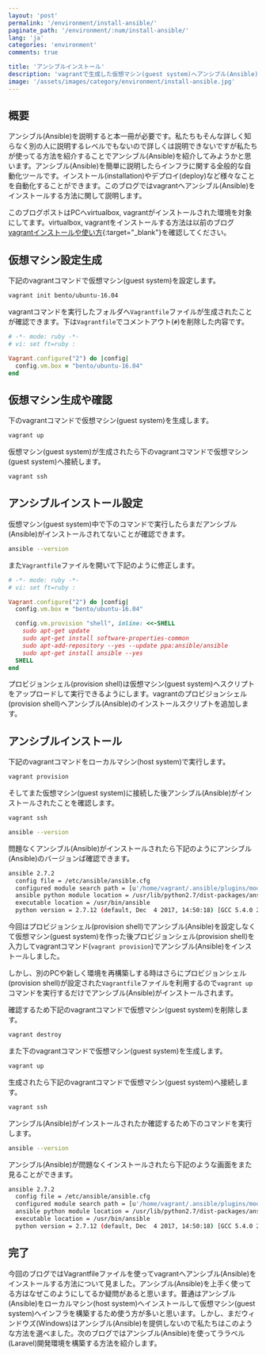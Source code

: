 ```yaml
---
layout: 'post'
permalink: '/environment/install-ansible/'
paginate_path: '/environment/:num/install-ansible/'
lang: 'ja'
categories: 'environment'
comments: true

title: 'アンシブルインストール'
description: 'vagrantで生成した仮想マシン(guest system)へアンシブル(Ansible)をインストールしてアンシブル(Ansible)を使える環境を作ります。'
image: '/assets/images/category/environment/install-ansible.jpg'
---
```



## 概要
アンシブル(Ansible)を説明すると本一冊が必要です。私たちもそんな詳しく知らなく別の人に説明するレベルでもないので詳しくは説明できないですが私たちが使ってる方法を紹介することでアンシブル(Ansible)を紹介してみようかと思います。アンシブル(Ansible)を簡単に説明したらインフラに関する全般的な自動化ツールです。インストール(installation)やデプロイ(deploy)など様々なことを自動化することができます。このブログではvagrantへアンシブル(Ansible)をインストールする方法に関して説明します。

このブログポストはPCへvirtualbox, vagrantがインストールされた環境を対象にしてます。virtualbox, vagrantをインストールする方法は以前のブログ[vagrantインストールや使い方]({{site.url}}/{{page.categories}}/vagrant-install-and-usage/){:target="_blank"}を確認してください。

## 仮想マシン設定生成
下記のvagrantコマンドで仮想マシン(guest system)を設定します。

```bash
vagrant init bento/ubuntu-16.04
```

vagrantコマンドを実行したフォルダへ```Vagrantfile```ファイルが生成されたことが確認できます。下は```Vagrantfile```でコメントアウト(```#```)を削除した内容です。

```ruby
# -*- mode: ruby -*-
# vi: set ft=ruby :

Vagrant.configure("2") do |config|
  config.vm.box = "bento/ubuntu-16.04"
end
```

## 仮想マシン生成や確認
下のvagrantコマンドで仮想マシン(guest system)を生成します。

```bash
vagrant up
```

仮想マシン(guest system)が生成されたら下のvagrantコマンドで仮想マシン(guest system)へ接続します。

```bash
vagrant ssh
```

## アンシブルインストール設定
仮想マシン(guest system)中で下のコマンドで実行したらまだアンシブル(Ansible)がインストールされてないことが確認できます。

```bash
ansible --version
```

また```Vagrantfile```ファイルを開いて下記のように修正します。

```ruby
# -*- mode: ruby -*-
# vi: set ft=ruby :

Vagrant.configure("2") do |config|
  config.vm.box = "bento/ubuntu-16.04"

  config.vm.provision "shell", inline: <<-SHELL
    sudo apt-get update
    sudo apt-get install software-properties-common
    sudo apt-add-repository --yes --update ppa:ansible/ansible
    sudo apt-get install ansible --yes
  SHELL
end
```

プロビジョンシェル(provision shell)は仮想マシン(guest system)へスクリプトをアップロードして実行できるようにします。vagrantのプロビジョンシェル(provision shell)へアンシブル(Ansible)のインストールスクリプトを追加します。

## アンシブルインストール
下記のvagrantコマンドをローカルマシン(host system)で実行します。

```bash
vagrant provision
```

そしてまた仮想マシン(guest system)に接続した後アンシブル(Ansible)がインストールされたことを確認します。

```bash
vagrant ssh

ansible --version
```

問題なくアンシブル(Ansible)がインストールされたら下記のようにアンシブル(Ansible)のバージョンば確認できます。

```bash
ansible 2.7.2
  config file = /etc/ansible/ansible.cfg
  configured module search path = [u'/home/vagrant/.ansible/plugins/modules', u'/usr/share/ansible/plugins/modules']
  ansible python module location = /usr/lib/python2.7/dist-packages/ansible
  executable location = /usr/bin/ansible
  python version = 2.7.12 (default, Dec  4 2017, 14:50:18) [GCC 5.4.0 20160609]
```

今回はプロビジョンシェル(provision shell)でアンシブル(Ansible)を設定しなくて仮想マシン(guest system)を作った後プロビジョンシェル(provision shell)を入力してvagrantコマンド(```vagrant provision```)でアンシブル(Ansible)をインストールしました。

しかし、別のPCや新しく環境を再構築しする時はさらにプロビジョンシェル(provision shell)が設定された```Vagrantfile```ファイルを利用するので```vagrant up```コマンドを実行するだけでアンシブル(Ansible)がインストールされます。

確認するため下記のvagrantコマンドで仮想マシン(guest system)を削除します。

```bash
vagrant destroy
```

また下のvagrantコマンドで仮想マシン(guest system)を生成します。

```bash
vagrant up
```

生成されたら下記のvagrantコマンドで仮想マシン(guest system)へ接続します。

```bash
vagrant ssh
```

アンシブル(Ansible)がインストールされたか確認するため下のコマンドを実行します。

```bash
ansible --version
```

アンシブル(Ansible)が問題なくインストールされたら下記のような画面をまた見ることができます。

```bash
ansible 2.7.2
  config file = /etc/ansible/ansible.cfg
  configured module search path = [u'/home/vagrant/.ansible/plugins/modules', u'/usr/share/ansible/plugins/modules']
  ansible python module location = /usr/lib/python2.7/dist-packages/ansible
  executable location = /usr/bin/ansible
  python version = 2.7.12 (default, Dec  4 2017, 14:50:18) [GCC 5.4.0 20160609]
```

## 完了
今回のブログではVagrantfileファイルを使ってvagrantへアンシブル(Ansible)をインストールする方法について見ました。アンシブル(Ansible)を上手く使ってる方はなぜこのようにしてるか疑問があると思います。普通はアンシブル(Ansible)をローカルマシン(host system)へインストールして仮想マシン(guest system)へインフラを構築するため使う方が多いと思います。しかし、まだウィンドウズ(Windows)はアンシブル(Ansible)を提供しないので私たちはこのような方法を選べました。次のブログではアンシブル(Ansible)を使ってララベル(Laravel)開発環境を構築する方法を紹介します。